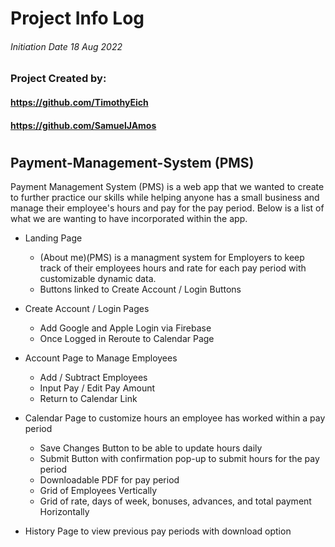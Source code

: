 # Project Info Log
###### Initiation Date 18 Aug 2022
### Project Created by:
#### https://github.com/TimothyEich
#### https://github.com/SamuelJAmos

#


## Payment-Management-System (PMS)

Payment Management System (PMS) is a web app that we wanted to create to further practice our skills while helping anyone has a small business and manage their employee's hours and pay for the pay period. Below is a list of what we are wanting to have incorporated within the app.

- Landing Page
  - (About me)(PMS) is a managment system for Employers to keep track of their employees hours and rate for each pay period with customizable dynamic data.
  - Buttons linked to Create Account / Login Buttons

- Create Account / Login Pages
  - Add Google and Apple Login via Firebase
  - Once Logged in Reroute to Calendar Page
  
- Account Page to Manage Employees
  - Add / Subtract Employees
  - Input Pay / Edit Pay Amount
  - Return to Calendar Link
  
- Calendar Page to customize hours an employee has worked within a pay period
  - Save Changes Button to be able to update hours daily
  - Submit Button with confirmation pop-up to submit hours for the pay period
  - Downloadable PDF for pay period
  - Grid of Employees Vertically
  - Grid of rate, days of week, bonuses, advances, and total payment Horizontally
  
- History Page to view previous pay periods with download option
  

